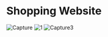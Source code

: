 
  # Shopping Website

  ![Capture](https://github.com/Abdullah-suleman595/shoppingWebsite/assets/143264504/834e2dbc-e329-44ea-b460-d220369f9e29)
![1](https://github.com/Abdullah-suleman595/shoppingWebsite/assets/143264504/86278a33-e8c6-4f93-9bed-983981fde687)
![Capture3](https://github.com/Abdullah-suleman595/shoppingWebsite/assets/143264504/b70782f7-6863-4326-91b5-e012ed649472)



  
